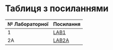 # Таблиця з посиланнями
|№ Лабораторної|Посилання|
|---|---|
|1|[LAB1](https://github.com/miglasdima/Techology_programming/tree/main/lab1)|
|2A|[LAB2A](https://github.com/miglasdima/Techology_programming/tree/main/lab2A)|

